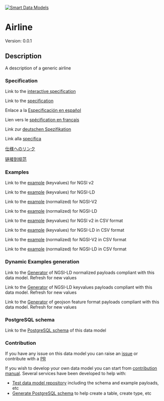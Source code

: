 [![Smart Data Models](https://smartdatamodels.org/wp-content/uploads/2022/01/SmartDataModels_logo.png "Logo")](https://smartdatamodels.org)
# Airline
Version: 0.0.1

## Description 

A description of a generic airline
### Specification

Link to the [interactive specification](https://swagger.lab.fiware.org/?url=https://smart-data-models.github.io/dataModel.Aeronautics/Airline/swagger.yaml)

Link to the [specification](https://github.com/smart-data-models/dataModel.Aeronautics/blob/master/Airline/doc/spec.md)

Enlace a la [Especificación en español](https://github.com/smart-data-models/dataModel.Aeronautics/blob/master/Airline/doc/spec_ES.md)

Lien vers le [spécification en français](https://github.com/smart-data-models/dataModel.Aeronautics/blob/master/Airline/doc/spec_FR.md)

Link zur [deutschen Spezifikation](https://github.com/smart-data-models/dataModel.Aeronautics/blob/master/Airline/doc/spec_DE.md)

Link alla [specifica](https://github.com/smart-data-models/dataModel.Aeronautics/blob/master/Airline/doc/spec_IT.md)

[仕様へのリンク](https://github.com/smart-data-models/dataModel.Aeronautics/blob/master/Airline/doc/spec_JA.md)

[链接到规范](https://github.com/smart-data-models/dataModel.Aeronautics/blob/master/Airline/doc/spec_ZH.md)
### Examples

Link to the [example](https://smart-data-models.github.io/dataModel.Aeronautics/Airline/examples/example.json) (keyvalues) for NGSI v2

Link to the [example](https://smart-data-models.github.io/dataModel.Aeronautics/Airline/examples/example.jsonld) (keyvalues) for NGSI-LD

Link to the [example](https://smart-data-models.github.io/dataModel.Aeronautics/Airline/examples/example-normalized.json) (normalized) for NGSI-V2

Link to the [example](https://smart-data-models.github.io/dataModel.Aeronautics/Airline/examples/example-normalized.jsonld) (normalized) for NGSI-LD

Link to the [example](https://github.com/smart-data-models/dataModel.Aeronautics/blob/master/Airline/examples/example.json.csv) (keyvalues) for NGSI v2 in CSV format

Link to the [example](https://github.com/smart-data-models/dataModel.Aeronautics/blob/master/Airline/examples/example.jsonld.csv) (keyvalues) for NGSI-LD in CSV format

Link to the [example](https://github.com/smart-data-models/dataModel.Aeronautics/blob/master/Airline/examples/example-normalized.json.csv) (normalized) for NGSI-V2 in CSV format

Link to the [example](https://github.com/smart-data-models/dataModel.Aeronautics/blob/master/Airline/examples/example-normalized.jsonld.csv) (normalized) for NGSI-LD in CSV format
### Dynamic Examples generation

Link to the [Generator](https://smartdatamodels.org/extra/ngsi-ld_generator.php?schemaUrl=https://raw.githubusercontent.com/smart-data-models/dataModel.Aeronautics/master/Airline/schema.json&email=info@smartdatamodels.org) of NGSI-LD normalized payloads compliant with this data model. Refresh for new values

Link to the [Generator](https://smartdatamodels.org/extra/ngsi-ld_generator_keyvalues.php?schemaUrl=https://raw.githubusercontent.com/smart-data-models/dataModel.Aeronautics/master/Airline/schema.json&email=info@smartdatamodels.org) of NGSI-LD keyvalues payloads compliant with this data model. Refresh for new values

Link to the [Generator](https://smartdatamodels.org/extra/geojson_features_generator.php?schemaUrl=https://raw.githubusercontent.com/smart-data-models/dataModel.Aeronautics/master/Airline/schema.json&email=info@smartdatamodels.org) of geojson feature format payloads compliant with this data model. Refresh for new values
### PostgreSQL schema

Link to the [PostgreSQL schema](https://github.com/smart-data-models/dataModel.Aeronautics/blob/master/Airline/schema.sql) of this data model
### Contribution

 If you have any issue on this data model you can raise an [issue](https://github.com/smart-data-models/dataModel.Aeronautics/issues)  or contribute with a [PR](https://github.com/smart-data-models/dataModel.Aeronautics/pulls)

 If you wish to develop your own data model you can start from [contribution manual](https://bit.ly/contribution_manual). Several services have been developed to help with: 
 - [Test data model repository](https://smartdatamodels.org/index.php/data-models-contribution-api/) including the schema and example payloads, etc
 - [Generate PostgreSQL schema](https://smartdatamodels.org/index.php/sql-service/) to help create a table, create type, etc